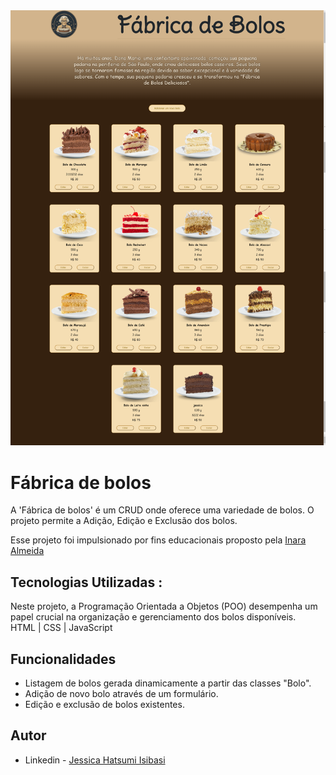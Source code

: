 <img src=./img/image.png>

# Fábrica de bolos

A 'Fábrica de bolos' é um CRUD onde oferece uma variedade de bolos. O projeto permite a Adição, Edição e Exclusão dos bolos.

Esse projeto foi impulsionado por fins educacionais proposto pela [Inara Almeida](https://www.linkedin.com/in/inaralmeida/)

## Tecnologias Utilizadas :

Neste projeto, a Programação Orientada a Objetos (POO) desempenha um papel crucial na organização e gerenciamento dos bolos disponíveis.<br>
HTML | CSS | JavaScript

## Funcionalidades 

- Listagem de bolos gerada dinamicamente a partir das classes "Bolo".<br>
 - Adição de novo bolo através de um formulário.<br>
- Edição e exclusão de bolos existentes.<br>

## Autor
- Linkedin - [Jessica Hatsumi Isibasi](https://www.linkedin.com/in/jessica-isibasi-728731245/) 

